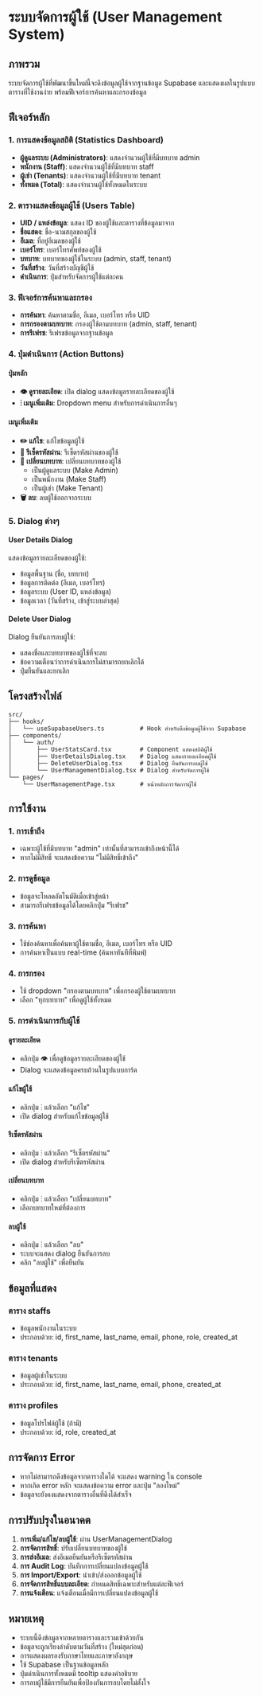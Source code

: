 # ระบบจัดการผู้ใช้ (User Management System)

## ภาพรวม

ระบบจัดการผู้ใช้ที่พัฒนาขึ้นใหม่นี้จะดึงข้อมูลผู้ใช้จากฐานข้อมูล Supabase และแสดงผลในรูปแบบตารางที่ใช้งานง่าย พร้อมฟีเจอร์การค้นหาและกรองข้อมูล

## ฟีเจอร์หลัก

### 1. การแสดงข้อมูลสถิติ (Statistics Dashboard)

- **ผู้ดูแลระบบ (Administrators)**: แสดงจำนวนผู้ใช้ที่มีบทบาท admin
- **พนักงาน (Staff)**: แสดงจำนวนผู้ใช้ที่มีบทบาท staff
- **ผู้เช่า (Tenants)**: แสดงจำนวนผู้ใช้ที่มีบทบาท tenant
- **ทั้งหมด (Total)**: แสดงจำนวนผู้ใช้ทั้งหมดในระบบ

### 2. ตารางแสดงข้อมูลผู้ใช้ (Users Table)

- **UID / แหล่งข้อมูล**: แสดง ID ของผู้ใช้และตารางที่ข้อมูลมาจาก
- **ชื่อแสดง**: ชื่อ-นามสกุลของผู้ใช้
- **อีเมล**: ที่อยู่อีเมลของผู้ใช้
- **เบอร์โทร**: เบอร์โทรศัพท์ของผู้ใช้
- **บทบาท**: บทบาทของผู้ใช้ในระบบ (admin, staff, tenant)
- **วันที่สร้าง**: วันที่สร้างบัญชีผู้ใช้
- **ดำเนินการ**: ปุ่มสำหรับจัดการผู้ใช้แต่ละคน

### 3. ฟีเจอร์การค้นหาและกรอง

- **การค้นหา**: ค้นหาตามชื่อ, อีเมล, เบอร์โทร หรือ UID
- **การกรองตามบทบาท**: กรองผู้ใช้ตามบทบาท (admin, staff, tenant)
- **การรีเฟรช**: รีเฟรชข้อมูลจากฐานข้อมูล

### 4. ปุ่มดำเนินการ (Action Buttons)

#### ปุ่มหลัก

- **👁️ ดูรายละเอียด**: เปิด dialog แสดงข้อมูลรายละเอียดของผู้ใช้
- **⋮ เมนูเพิ่มเติม**: Dropdown menu สำหรับการดำเนินการอื่นๆ

#### เมนูเพิ่มเติม

- **✏️ แก้ไข**: แก้ไขข้อมูลผู้ใช้
- **🔑 รีเซ็ตรหัสผ่าน**: รีเซ็ตรหัสผ่านของผู้ใช้
- **🔄 เปลี่ยนบทบาท**: เปลี่ยนบทบาทของผู้ใช้
  - เป็นผู้ดูแลระบบ (Make Admin)
  - เป็นพนักงาน (Make Staff)
  - เป็นผู้เช่า (Make Tenant)
- **🗑️ ลบ**: ลบผู้ใช้ออกจากระบบ

### 5. Dialog ต่างๆ

#### User Details Dialog

แสดงข้อมูลรายละเอียดของผู้ใช้:

- ข้อมูลพื้นฐาน (ชื่อ, บทบาท)
- ข้อมูลการติดต่อ (อีเมล, เบอร์โทร)
- ข้อมูลระบบ (User ID, แหล่งข้อมูล)
- ข้อมูลเวลา (วันที่สร้าง, เข้าสู่ระบบล่าสุด)

#### Delete User Dialog

Dialog ยืนยันการลบผู้ใช้:

- แสดงชื่อและบทบาทของผู้ใช้ที่จะลบ
- ข้อความเตือนว่าการดำเนินการไม่สามารถยกเลิกได้
- ปุ่มยืนยันและยกเลิก

## โครงสร้างไฟล์

```
src/
├── hooks/
│   └── useSupabaseUsers.ts          # Hook สำหรับดึงข้อมูลผู้ใช้จาก Supabase
├── components/
│   └── auth/
│       ├── UserStatsCard.tsx        # Component แสดงสถิติผู้ใช้
│       ├── UserDetailsDialog.tsx    # Dialog แสดงรายละเอียดผู้ใช้
│       ├── DeleteUserDialog.tsx     # Dialog ยืนยันการลบผู้ใช้
│       └── UserManagementDialog.tsx # Dialog สำหรับจัดการผู้ใช้
└── pages/
    └── UserManagementPage.tsx       # หน้าหลักการจัดการผู้ใช้
```

## การใช้งาน

### 1. การเข้าถึง

- เฉพาะผู้ใช้ที่มีบทบาท "admin" เท่านั้นที่สามารถเข้าถึงหน้านี้ได้
- หากไม่มีสิทธิ์ จะแสดงข้อความ "ไม่มีสิทธิ์เข้าถึง"

### 2. การดูข้อมูล

- ข้อมูลจะโหลดอัตโนมัติเมื่อเข้าสู่หน้า
- สามารถรีเฟรชข้อมูลได้โดยคลิกปุ่ม "รีเฟรช"

### 3. การค้นหา

- ใช้ช่องค้นหาเพื่อค้นหาผู้ใช้ตามชื่อ, อีเมล, เบอร์โทร หรือ UID
- การค้นหาเป็นแบบ real-time (ค้นหาทันทีที่พิมพ์)

### 4. การกรอง

- ใช้ dropdown "กรองตามบทบาท" เพื่อกรองผู้ใช้ตามบทบาท
- เลือก "ทุกบทบาท" เพื่อดูผู้ใช้ทั้งหมด

### 5. การดำเนินการกับผู้ใช้

#### ดูรายละเอียด

- คลิกปุ่ม 👁️ เพื่อดูข้อมูลรายละเอียดของผู้ใช้
- Dialog จะแสดงข้อมูลครบถ้วนในรูปแบบการ์ด

#### แก้ไขผู้ใช้

- คลิกปุ่ม ⋮ แล้วเลือก "แก้ไข"
- เปิด dialog สำหรับแก้ไขข้อมูลผู้ใช้

#### รีเซ็ตรหัสผ่าน

- คลิกปุ่ม ⋮ แล้วเลือก "รีเซ็ตรหัสผ่าน"
- เปิด dialog สำหรับรีเซ็ตรหัสผ่าน

#### เปลี่ยนบทบาท

- คลิกปุ่ม ⋮ แล้วเลือก "เปลี่ยนบทบาท"
- เลือกบทบาทใหม่ที่ต้องการ

#### ลบผู้ใช้

- คลิกปุ่ม ⋮ แล้วเลือก "ลบ"
- ระบบจะแสดง dialog ยืนยันการลบ
- คลิก "ลบผู้ใช้" เพื่อยืนยัน

## ข้อมูลที่แสดง

### ตาราง staffs

- ข้อมูลพนักงานในระบบ
- ประกอบด้วย: id, first_name, last_name, email, phone, role, created_at

### ตาราง tenants

- ข้อมูลผู้เช่าในระบบ
- ประกอบด้วย: id, first_name, last_name, email, phone, created_at

### ตาราง profiles

- ข้อมูลโปรไฟล์ผู้ใช้ (ถ้ามี)
- ประกอบด้วย: id, role, created_at

## การจัดการ Error

- หากไม่สามารถดึงข้อมูลจากตารางใดได้ จะแสดง warning ใน console
- หากเกิด error หลัก จะแสดงข้อความ error และปุ่ม "ลองใหม่"
- ข้อมูลจะยังคงแสดงจากตารางอื่นที่ดึงได้สำเร็จ

## การปรับปรุงในอนาคต

1. **การเพิ่ม/แก้ไข/ลบผู้ใช้**: ผ่าน UserManagementDialog
2. **การจัดการสิทธิ์**: ปรับเปลี่ยนบทบาทของผู้ใช้
3. **การส่งอีเมล**: ส่งอีเมลยืนยันหรือรีเซ็ตรหัสผ่าน
4. **การ Audit Log**: บันทึกการเปลี่ยนแปลงข้อมูลผู้ใช้
5. **การ Import/Export**: นำเข้า/ส่งออกข้อมูลผู้ใช้
6. **การจัดการสิทธิ์แบบละเอียด**: กำหนดสิทธิ์เฉพาะสำหรับแต่ละฟีเจอร์
7. **การแจ้งเตือน**: แจ้งเตือนเมื่อมีการเปลี่ยนแปลงข้อมูลผู้ใช้

## หมายเหตุ

- ระบบนี้ดึงข้อมูลจากหลายตารางและรวมเข้าด้วยกัน
- ข้อมูลจะถูกเรียงลำดับตามวันที่สร้าง (ใหม่สุดก่อน)
- การแสดงผลรองรับภาษาไทยและภาษาอังกฤษ
- ใช้ Supabase เป็นฐานข้อมูลหลัก
- ปุ่มดำเนินการทั้งหมดมี tooltip แสดงคำอธิบาย
- การลบผู้ใช้มีการยืนยันเพื่อป้องกันการลบโดยไม่ตั้งใจ
